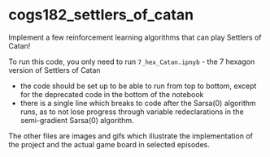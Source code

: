 # cogs182_settlers_of_catan
Implement a few reinforcement learning algorithms that can play Settlers of Catan!

To run this code, you only need to run `7_hex_Catan.ipnyb` - the 7 hexagon version of Settlers of Catan
- the code should be set up to be able to run from top to bottom, except for the deprecated code in the bottom of the notebook
- there is a single line which breaks to code after the Sarsa(0) algorithm runs, as to not lose progress through variable redeclarations in the semi-gradient Sarsa(0) algorithm.

The other files are images and gifs which illustrate the implementation of the project and the actual game board in selected episodes.
